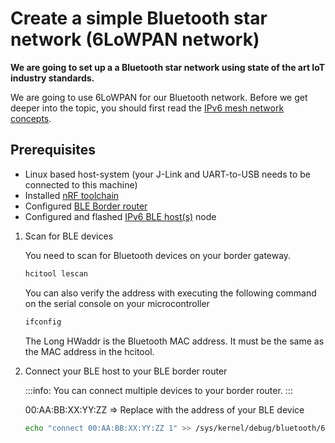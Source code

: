 # Create a simple Bluetooth star network (6LoWPAN network)
**We are going to set up a a Bluetooth star network using state of the art IoT industry standards.**

We are going to use 6LoWPAN for our Bluetooth network.
Before we get deeper into the topic, you should first read the [IPv6 mesh network concepts](../concepts/ipv6-mesh-network.md).


## Prerequisites

- Linux based host-system (your J-Link and UART-to-USB needs to be connected to this machine)
- Installed [nRF toolchain](set-up-nrf-toolchain.md)
- Configured [BLE Border router](set-up-a-ble-ipv6-border-router.md)
- Configured and flashed [IPv6 BLE host(s)](set-up-ipv6-ble-host.md) node

1. Scan for BLE devices

    You need to scan for Bluetooth devices on your border gateway.
    ```bash
    hcitool lescan
    ```
    You can also verify the address with executing the following command on the serial console on your microcontroller
    ```bash
    ifconfig
    ```
    
    The Long HWaddr is the Bluetooth MAC address. It must be the same as the MAC address in the hcitool.
    

2. Connect your BLE host to your BLE border router

    :::info:
    You can connect multiple devices to your border router.
    :::
    
    00:AA:BB:XX:YY:ZZ => Replace with the address of your BLE device
    
    ```bash
    echo "connect 00:AA:BB:XX:YY:ZZ 1" >> /sys/kernel/debug/bluetooth/6lowpan_control
    ``` 
